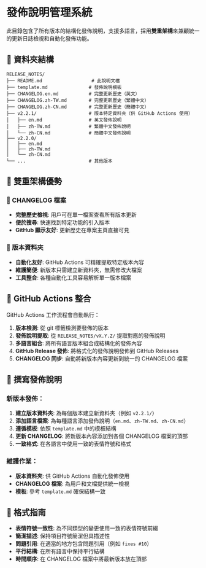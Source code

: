 # 發佈說明管理系統

此目錄包含了所有版本的結構化發佈說明，支援多語言，採用**雙重架構**來兼顧統一的更新日誌檢視和自動化發佈功能。

## 📁 資料夾結構

```
RELEASE_NOTES/
├── README.md                  # 此說明文檔
├── template.md               # 發佈說明模板
├── CHANGELOG.en.md           # 完整更新歷史（英文）
├── CHANGELOG.zh-TW.md        # 完整更新歷史（繁體中文）
├── CHANGELOG.zh-CN.md        # 完整更新歷史（簡體中文）
├── v2.2.1/                   # 版本特定資料夾（供 GitHub Actions 使用）
│   ├── en.md                 # 英文發佈說明
│   ├── zh-TW.md              # 繁體中文發佈說明
│   └── zh-CN.md              # 簡體中文發佈說明
├── v2.2.0/
│   ├── en.md
│   ├── zh-TW.md
│   └── zh-CN.md
└── ...                       # 其他版本
```

## 🔄 雙重架構優勢

### 📖 CHANGELOG 檔案
- **完整歷史檢視**: 用戶可在單一檔案查看所有版本更新
- **便於搜尋**: 快速找到特定功能的引入版本
- **GitHub 顯示友好**: 更新歷史在專案主頁直接可見

### 📁 版本資料夾  
- **自動化友好**: GitHub Actions 可精確提取特定版本內容
- **維護簡便**: 新版本只需建立新資料夾，無需修改大檔案
- **工具整合**: 各種自動化工具容易解析單一版本檔案

## 🤖 GitHub Actions 整合

GitHub Actions 工作流程會自動執行：
1. **版本檢測**: 從 git 標籤檢測要發佈的版本
2. **發佈說明提取**: 從 `RELEASE_NOTES/vX.Y.Z/` 提取對應的發佈說明
3. **多語言組合**: 將所有語言版本組合成結構化的發佈內容
4. **GitHub Release 發佈**: 將格式化的發佈說明發佈到 GitHub Releases
5. **CHANGELOG 同步**: 自動將新版本內容更新到統一的 CHANGELOG 檔案

## 📝 撰寫發佈說明

### 新版本發佈：
1. **建立版本資料夾**: 為每個版本建立新資料夾（例如 `v2.2.1/`）
2. **添加語言檔案**: 為每種語言添加發佈說明（`en.md`、`zh-TW.md`、`zh-CN.md`）
3. **遵循模板**: 依照 `template.md` 中的模板結構
4. **更新 CHANGELOG**: 將新版本內容添加到各個 CHANGELOG 檔案的頂部
5. **一致格式**: 在各語言中使用一致的表情符號和格式

### 維護作業：
- **版本資料夾**: 供 GitHub Actions 自動化發佈使用
- **CHANGELOG 檔案**: 為用戶和文檔提供統一檢視
- **模板**: 參考 `template.md` 確保結構一致

## 🔧 格式指南

- **表情符號一致性**: 為不同類型的變更使用一致的表情符號前綴
- **簡潔描述**: 保持項目符號簡潔但具描述性  
- **問題引用**: 在適當的地方包含問題引用（例如 `fixes #10`）
- **平行結構**: 在所有語言中保持平行結構
- **時間順序**: 在 CHANGELOG 檔案中將最新版本放在頂部 